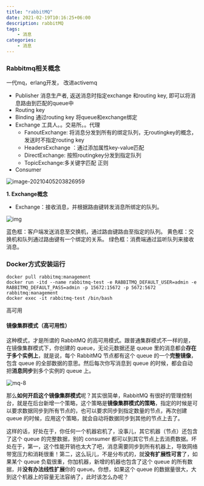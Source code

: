 ```yaml
---
title: "rabbitMQ"
date: 2021-02-19T10:16:25+06:00
description: rabbitMQ
tags:
    - 消息
categories:
    - 消息
---
```



### Rabbitmq相关概念

   一代mq，erlang开发， 改进activemq

- Publisher 消息生产者, 返送消息时指定exchange 和routing key, 即可以将消息路由到匹配的queue中
- Routing key
- Binding   通过routing key 将queue和exchange绑定
- Exchange  工具人。。交易所。。代理
  - FanoutExchange: 将消息分发到所有的绑定队列，无routingkey的概念，发送时不指定routing key
  - HeadersExchange ：通过添加属性key-value匹配
  - DirectExchange: 按照routingkey分发到指定队列
  - TopicExchange:多关键字匹配 正则
- Consumer 

![image-20210405203826959](/images/blog/image-20210405203826959.png)

**1. Exchange概念**

- Exchange：接收消息，并根据路由键转发消息所绑定的队列。

 ![img](https://fengzhenbing.github.io/img/picgo/1577453-20200519174721973-114601627.png) 

蓝色框：客户端发送消息至交换机，通过路由键路由至指定的队列。
黄色框：交换机和队列通过路由键有一个绑定的关系。
绿色框：消费端通过监听队列来接收消息。

### Docker方式安装运行

```shell
docker pull rabbitmq:management
docker run -itd --name rabbitmq-test -e RABBITMQ_DEFAULT_USER=admin -e RABBITMQ_DEFAULT_PASS=admin -p 15672:15672 -p 5672:5672 rabbitmq:management
docker exec -it rabbitmq-test /bin/bash
```





高可用

#### 镜像集群模式（高可用性）


这种模式，才是所谓的 RabbitMQ 的高可用模式。跟普通集群模式不一样的是，在镜像集群模式下，你创建的 queue，无论元数据还是 queue 里的消息都会**存在于多个实例上**，就是说，每个 RabbitMQ 节点都有这个 queue 的一个**完整镜像**，包含 queue 的全部数据的意思。然后每次你写消息到 queue 的时候，都会自动把**消息同步**到多个实例的 queue 上。

![mq-8](https://fengzhenbing.github.io/img/picgo/mq-8.png)

那么**如何开启这个镜像集群模式**呢？其实很简单，RabbitMQ 有很好的管理控制台，就是在后台新增一个策略，这个策略是**镜像集群模式的策略**，指定的时候是可以要求数据同步到所有节点的，也可以要求同步到指定数量的节点，再次创建 queue 的时候，应用这个策略，就会自动将数据同步到其他的节点上去了。

这样的话，好处在于，你任何一个机器宕机了，没事儿，其它机器（节点）还包含了这个 queue 的完整数据，别的 consumer 都可以到其它节点上去消费数据。坏处在于，第一，这个性能开销也太大了吧，消息需要同步到所有机器上，导致网络带宽压力和消耗很重！第二，这么玩儿，不是分布式的，就**没有扩展性可言**了，如果某个 queue 负载很重，你加机器，新增的机器也包含了这个 queue 的所有数据，并**没有办法线性扩展**你的 queue。你想，如果这个 queue 的数据量很大，大到这个机器上的容量无法容纳了，此时该怎么办呢？
